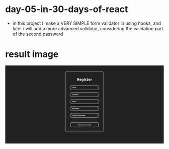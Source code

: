 # day-05-in-30-days-of-react 

- in this project I make a VERY SIMPLE form validator in using hooks, and later i will add a more advanced validator, considering the validation part of the second password

# result image  

![](site.png)